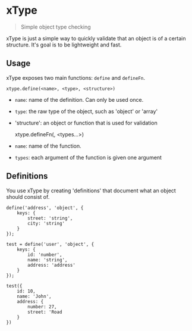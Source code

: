 xType
=====

> Simple object type checking

xType is just a simple way to quickly validate that an object is of a certain
structure. It's goal is to be lightweight and fast.

## Usage

xType exposes two main functions: `define` and `defineFn`.

    xtype.define(<name>, <type>, <structure>)

- `name`: name of the definition. Can only be used once.
- `type`: the raw type of the object, such as 'object' or 'array'
- 'structure': an object or function that is used for validation

    xtype.defineFn(<name>, <types...>)

- `name`: name of the function. 
- `types`: each argument of the function is given one argument

## Definitions

You use xType by creating 'definitions' that document what an object should
consist of.

    define('address', 'object', {
        keys: {
            street: 'string',
            city: 'string'
        }
    });

    test = define('user', 'object', {
        keys: {
            id: 'number',
            name: 'string',
            address: 'address'
        }
    });

    test({
        id: 10,
        name: 'John',
        address: {
            number: 27,
            street: 'Road
        }
    })

